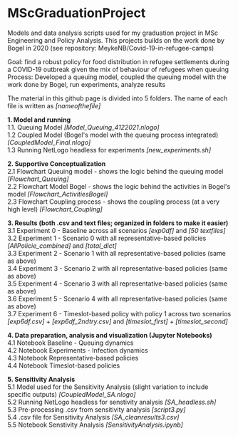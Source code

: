 # MScGraduationProject
Models and data analysis scripts used for my graduation project in MSc Engineering and Policy Analysis. This projects builds on the work done by Bogel in 2020 (see repository: MeykeNB/Covid-19-in-refugee-camps)

Goal: find a robust policy for food distribution in refugee settlements during a COVID-19 outbreak given the mix of behaviour of refugees when queuing  <br />
Process: Developed a queuing model, coupled the queuing model with the work done by Bogel, run experiments, analyze results  <br />


The material in this github page is divided into 5 folders. The name of each file is written as _[nameofthefile]_  <br />

**1. Model and running**  <br />
      1.1. Queuing Model _[Model_Queuing_4122021.nlogo]_  <br />
      1.2  Coupled Model (Bogel's model with the queuing process integrated) _[CoupledModel_Final.nlogo]_ <br />
      1.3  Running NetLogo headless for experiments _[new_experiments.sh]_ <br />

**2. Supportive Conceptualization** <br />
    2.1 Flowchart Queuing model - shows the logic behind the queuing model _[Flowchart_Queuing]_ <br />
    2.2 Flowchart Model Bogel - shows the logic behind the activities in Bogel's model _[Flowchart_ActivitiesBogel]_ <br />
    2.3 Flowchart Coupling process - shows the coupling process (at a very high level) _[Flowchart_Coupling]_ <br />
    
**3. Results (both .csv and text files; organized in folders to make it easier)** <br />
    3.1 Experiment 0 - Baseline across all scenarios     _[exp0df]_ and _[50 textfiles]_ <br />
    3.2 Experiment 1 - Scenario 0 with all representative-based policies _[AllPolicie_combined]_ and _[total_dict]_ <br />
    3.3 Experiment 2 - Scenario 1 with all representative-based policies (same as above) <br />
    3.4 Experiment 3 - Scenario 2 with all representative-based policies (same as above) <br />
    3.5 Experiment 4 - Scenario 3 with all representative-based policies (same as above) <br />
    3.6 Experiment 5 - Scenario 4 with all representative-based policies (same as above) <br />
    3.7 Experiment 6 - Timeslot-based policy with policy 1 across two scenarios _[exp6df.csv]_ + _[exp6df_2ndtry.csv]_ and _[timeslot_first]_ + _[timeslot_second]_ <br />
    
      
**4. Data preparation, analysis and visualization (Jupyter Notebooks)** <br />
    4.1 Notebook Baseline - Queuing dynamics  <br />
    4.2 Notebook Experiments - Infection dynamics <br />
    4.3 Notebook Representative-based policies <br />
    4.4 Notebook Timeslot-based policies <br />
      
**5. Sensitivity Analysis** <br />
    5.1 Model used for the Sensitivity Analysis (slight variation to include specific outputs) _[CoupledModel_SA.nlogo]_ <br />
    5.2 Running NetLogo headless for senstivity analysis _[SA_headless.sh]_ <br />
    5.3 Pre-processing .csv from sensitivity analysis _[script3.py]_ <br />
    5.4 .csv file for Sensitivity Analysis  _[SA_cleanresults3.csv]_ <br /> 
    5.5 Notebook Senstivity Analysis _[SensitivityAnalysis.ipynb]_ <br />



